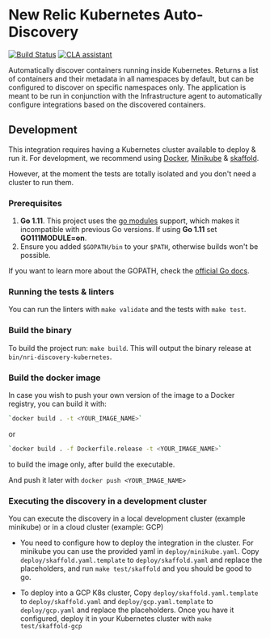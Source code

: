 # New Relic Kubernetes Auto-Discovery

[![Build Status](https://travis-ci.org/newrelic/nri-discovery-kubernetes.svg?branch=master)](https://travis-ci.org/newrelic/nri-prometheus.svg?branch=master)
[![CLA assistant](https://cla-assistant.io/readme/badge/newrelic/nri-discovery-kubernetes)](https://cla-assistant.io/newrelic/nri-discovery-kubernetes)

Automatically discover containers running inside Kubernetes.
Returns a list of containers and their metadata in all namespaces by default, but can be configured to discover on specific namespaces only.
The application is meant to be run in conjunction with the Infrastructure agent to automatically configure integrations based on the discovered containers.

## Development

This integration requires having a Kubernetes cluster available to deploy & run
it. For development, we recommend using [Docker](https://docs.docker.com/install/), [Minikube](https://minikube.sigs.k8s.io/docs/start/) & [skaffold](https://skaffold.dev/docs/getting-started/#installing-skaffold).

However, at the moment the tests are totally isolated and you don't need a cluster to run them.

### Prerequisites

1. **Go 1.11**. This project uses the [go modules](https://github.com/golang/go/wiki/Modules) support, which makes
   it incompatible with previous Go versions. If using **Go 1.11** set **GO111MODULE=on**.
2. Ensure you added `$GOPATH/bin` to your `$PATH`, otherwise builds won't be possible.

If you want to learn more about the GOPATH, check the [official Go docs](https://golang.org/doc/code.html#GOPATH).

### Running the tests & linters

You can run the linters with `make validate` and the tests with `make test`.

### Build the binary

To build the project run: `make build`. This will output the binary release at `bin/nri-discovery-kubernetes`.

### Build the docker image

In case you wish to push your own version of the image to a Docker registry, you can build it with:

```bash
`docker build . -t <YOUR_IMAGE_NAME>`
```
or 
```bash
`docker build . -f Dockerfile.release -t <YOUR_IMAGE_NAME>`
```
to build the image only, after build the executable.

And push it later with `docker push <YOUR_IMAGE_NAME>`

### Executing the discovery in a development cluster

You can execute the discovery in a local development cluster (example minikube) or in a cloud cluster (example: GCP)

- You need to configure how to deploy the integration in the cluster. For minikube you can use the provided yaml in 
 `deploy/minikube.yaml`. Copy `deploy/skaffold.yaml.template` to `deploy/skaffold.yaml` and replace the placeholders, 
 and run `make test/skaffold` and you should be good to go.

- To deploy into a GCP K8s cluster, Copy `deploy/skaffold.yaml.template` to `deploy/skaffold.yaml` 
 and `deploy/gcp.yaml.template` to `deploy/gcp.yaml` and replace the placeholders.
Once you have it configured, deploy it in your Kubernetes cluster with `make test/skaffold-gcp`